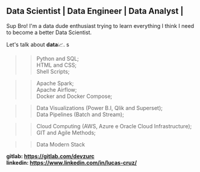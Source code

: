 ## Data Scientist | Data Engineer | Data Analyst |

Sup Bro!
I'm a data dude enthusiast trying to learn everything I think I need to become a better Data Scientist.

Let's talk about <b>data</b>📈.
s
>> Python and SQL; <br>
>> HTML and CSS; <br>
>> Shell Scripts; <br>

>> Apache Spark; <br>
>> Apache Airflow; <br>
>> Docker and Docker Compose; <br>

>> Data Visualizations (Power B.I, Qlik and Superset); <br>
>> Data Pipelines (Batch and Stream); <br>

>> Cloud Computing (AWS, Azure e Oracle Cloud Infrastructure); <br>
>> GIT and Agile Methods; <br>

>> Data Modern Stack

<b>gitlab: https://gitlab.com/devzurc</b><br>
<b>linkedin: https://www.linkedin.com/in/lucas-cruz/</b>
